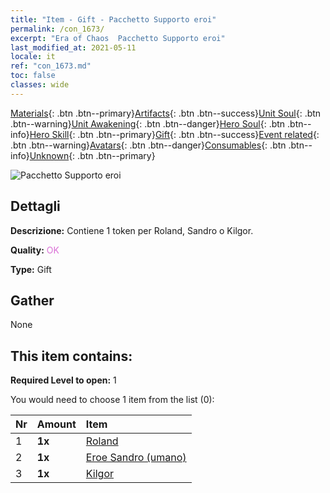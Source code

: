 ```yaml
---
title: "Item - Gift - Pacchetto Supporto eroi"
permalink: /con_1673/
excerpt: "Era of Chaos  Pacchetto Supporto eroi"
last_modified_at: 2021-05-11
locale: it
ref: "con_1673.md"
toc: false
classes: wide
---
```

 [Materials](/ItemsIT/){: .btn .btn--primary}[Artifacts](/ItemsIT/Artifacts/){: .btn .btn--success}[Unit Soul](/ItemsIT/UnitSoul/){: .btn .btn--warning}[Unit Awakening](/ItemsIT/UnitAwakening/){: .btn .btn--danger}[Hero Soul](/ItemsIT/HeroSoul/){: .btn .btn--info}[Hero Skill](/ItemsIT/HeroSkill/){: .btn .btn--primary}[Gift](/ItemsIT/Gift/){: .btn .btn--success}[Event related](/ItemsIT/Events/){: .btn .btn--warning}[Avatars](/ItemsIT/Avatars/){: .btn .btn--danger}[Consumables](/ItemsIT/Consumables/){: .btn .btn--info}[Unknown](/ItemsIT/Unknown/){: .btn .btn--primary}

 ![Pacchetto Supporto eroi](/images/t/i_907289.png)

## Dettagli
 **Descrizione:** Contiene 1 token per Roland, Sandro o Kilgor.

 **Quality:** <span style="color: #DA70D6">OK</span>

 **Type:** Gift

## Gather

  None

## This item contains:

 **Required Level to open:** 1

 You would need to choose 1 item from the list (0):

  | Nr | Amount |     Item    |
  |:---|:-------|:------------|
  | 1 |  **1x** | [Roland](/ItemsIT/her_362/) |  | 
  | 2 |  **1x** | [Eroe Sandro (umano)](/ItemsIT/her_373/) |  | 
  | 3 |  **1x** | [Kilgor](/ItemsIT/her_374/) |  | 
